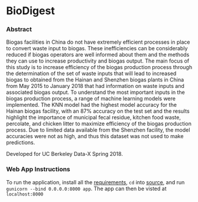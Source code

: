 # BioDigest

### Abstract
Biogas facilities in China do not have extremely efficient processes in place to convert waste input to biogas. These inefficiencies can be considerably reduced if biogas operators are well informed about them and the methods they can use to increase productivity and biogas output. The main focus of this study is to increase efficiency of the biogas production process through the determination of the set of waste inputs that will lead to increased biogas to obtained from the Hainan and Shenzhen biogas plants in China from May 2015 to January 2018 that had information on waste inputs and associated biogas output. To understand the most important inputs in the biogas production process, a range of machine learning models were implemented. The KNN model had the highest model accuracy for the Hainan biogas facility, with an 87% accuracy on the test set and the results highlight the importance of municipal fecal residue, kitchen food waste, percolate, and chicken litter to maximize efficiency of the biogas production process. Due to limited data available from the Shenzhen facility, the model accuracies were not as high, and thus this dataset was not used to make predictions.

Developed for UC Berkeley Data-X Spring 2018.

### Web App Instructions
To run the application, install all the [requirements](https://github.com/Victoria3467/BioDigest/blob/master/ui/biodigest/requirements.txt), `cd` into [source](https://github.com/Victoria3467/BioDigest/tree/master/ui/biodigest/source), and run `gunicorn --bind 0.0.0.0:8000 app`. The app can then be visted at `localhost:8000`